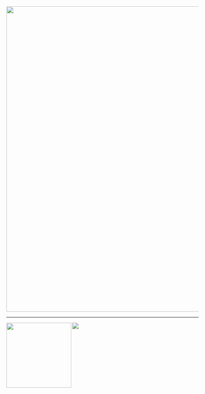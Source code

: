 
 <a href="https://github.com/ryo-ma/github-profile-trophy">
  <img width=800 src="https://github-profile-trophy.vercel.app/?username=soysan&column=8&theme=nord&no-frame=true"/>
</a>

---

<div>
  <img height="170" align="left" src="https://github-readme-stats.vercel.app/api?username=soysan&count_private=true&include_all_commits=true icons=true&theme=vue-dark" />
  <img src="https://github-readme-stats.vercel.app/api/top-langs/?username=soysan&layout=compact&theme=vue-dark" />
</div>
